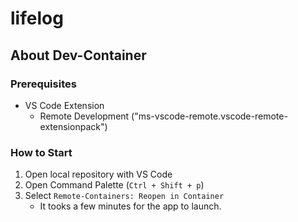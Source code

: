 # lifelog

## About Dev-Container
### Prerequisites
- VS Code Extension
   - Remote Development ("ms-vscode-remote.vscode-remote-extensionpack")
### How to Start
1. Open local repository with VS Code
2. Open Command Palette (`Ctrl + Shift + p`)
3. Select `Remote-Containers: Reopen in Container`
   - It tooks a few minutes for the app to launch.
